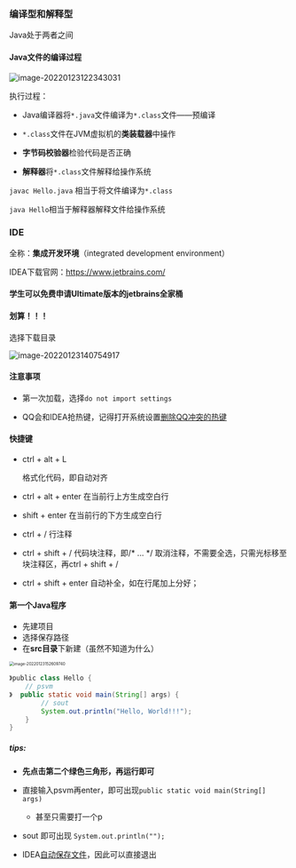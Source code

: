 ### 编译型和解释型

Java处于两者之间

#### Java文件的编译过程

![image-20220123122343031](https://gitee.com/starriverflow/cloud-pictures/raw/master/img/image-20220123122343031.png)

执行过程：

* Java编译器将`*.java`文件编译为`*.class`文件——预编译

* `*.class`文件在JVM虚拟机的**类装载器**中操作
* **字节码校验器**检验代码是否正确
* **解释器**将`*.class`文件解释给操作系统



`javac Hello.java` 相当于将文件编译为`*.class`

`java Hello`相当于解释器解释文件给操作系统



### IDE

全称：**集成开发环境**（integrated development environment）

IDEA下载官网：https://www.jetbrains.com/

#### **学生可以免费申请Ultimate版本的jetbrains全家桶**

#### 划算！！！



选择下载目录

![image-20220123140754917](https://gitee.com/starriverflow/cloud-pictures/raw/master/img/image-20220123140754917.png)

#### 注意事项

* 第一次加载，选择`do not import settings`

* QQ会和IDEA抢热键，记得打开系统设置<u>删除QQ冲突的热键</u>

#### 快捷键

* ctrl + alt + L

  格式化代码，即自动对齐

* ctrl + alt + enter
  在当前行上方生成空白行

* shift + enter
  在当前行的下方生成空白行

* ctrl + /
  行注释

* ctrl + shift + /
  代码块注释，即/* ... */
  取消注释，不需要全选，只需光标移至块注释区，再ctrl + shift + /

* ctrl + shift + enter
  自动补全，如在行尾加上分好；

#### 第一个Java程序

* 先建项目
* 选择保存路径
* 在**src目录**下新建（虽然不知道为什么）

<img src="https://gitee.com/starriverflow/cloud-pictures/raw/master/img/image-20220123152609740.png" alt="image-20220123152609740" style="zoom: 50%;" />

```java
》public class Hello {
    // psvm
》  public static void main(String[] args) {
        // sout
        System.out.println("Hello, World!!!");
    }
}
```

##### tips:

* **先点击第二个绿色三角形，再运行即可**

* 直接输入psvm再enter，即可出现`public static void main(String[] args)`
  * 甚至只需要打一个p
* sout 即可出现 `System.out.println("");`
* IDEA<u>自动保存文件</u>，因此可以直接退出

